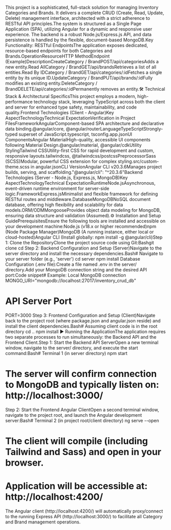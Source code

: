 This project is a sophisticated, full-stack solution for managing Inventory Categories and Brands. It delivers a complete CRUD (Create, Read, Update, Delete) management interface, architected with a strict adherence to RESTful API principles.The system is structured as a Single Page Application (SPA), utilizing Angular for a dynamic and responsive user experience. The backend is a robust Node.js/Express.js API, and data persistence is handled by the flexible, document-based MongoDB.Key Functionality: RESTful EndpointsThe application exposes dedicated, resource-based endpoints for both Categories and Brands.OperationResourceHTTP MethodEndpoint (Example)DescriptionCreateCategory / BrandPOST/api/categoriesAdds a new entity.Read AllCategory / BrandGET/api/brandsRetrieves a list of all entities.Read By IDCategory / BrandGET/api/categories/:idFetches a single entity by its unique ID.UpdateCategory / BrandPUT/api/brands/:idFully modifies an existing entity.DeleteCategory / BrandDELETE/api/categories/:idPermanently removes an entity.🛠️ Technical Stack & Architectural SpecificsThis project employs a modern, high-performance technology stack, leveraging TypeScript across both the client and server for enhanced type safety, maintainability, and code quality.Frontend Technologies (Client - Angular)Key AspectTechnologyTechnical ExpectationVerification in Project FilesFrameworkAngularComponent-based SPA architecture and declarative data binding.@angular/core, @angular/routerLanguageTypeScriptStrongly-typed superset of JavaScript.typescript, tsconfig.app.jsonUI ComponentsAngular MaterialHigh-quality, accessible UI components following Material Design.@angular/material, @angular/cdkUtility StylingTailwind CSSUtility-first CSS for rapid development and custom, responsive layouts.tailwindcss, @tailwindcss/postcssPreprocessorSass (SCSS)Modular, powerful CSS extension for complex styling.src/custom-theme.scss in angular.jsonCLI VersionAngular CLI v20.3.6Manages project builds, serving, and scaffolding."@angular/cli": "^20.3.6"Backend Technologies (Server - Node.js, Express.js, MongoDB)Key AspectTechnologyTechnical ExpectationRuntimeNode.jsAsynchronous, event-driven runtime environment for server-side logic.FrameworkExpress.jsMinimalist and flexible framework for defining RESTful routes and middleware.DatabaseMongoDBNoSQL document database, offering high flexibility and scalability for data models.ORM/ODMMongooseProvides object data modeling for MongoDB, ensuring data structure and validation (Assumed).⚙️ Installation and Setup GuidePrerequisitesEnsure the following tools are installed and accessible on your development machine:Node.js (v18.x or higher recommended)npm (Node Package Manager)MongoDB (A running instance, either local or cloud-hosted)Angular CLI (Install globally: npm install -g @angular/cli)Step 1: Clone the RepositoryClone the project source code using Git:Bashgit clone <your-repository-url>
cd <your-repository-name>
Step 2: Backend Configuration and Setup (Server)Navigate to the server directory and install the necessary dependencies.Bash# Navigate to your server folder (e.g., 'server')
cd server
npm install
Database Configuration (.env file):Create a file named .env in the server/ directory.Add your MongoDB connection string and the desired API port:Code snippet# Example: Local MongoDB connection
MONGO_URI="mongodb://localhost:27017/inventory_crud_db"

# API Server Port
PORT=3000
Step 3: Frontend Configuration and Setup (Client)Navigate back to the project root (where package.json and angular.json reside) and install the client dependencies.Bash# Assuming client code is in the root directory
cd .. 
npm install
▶️ Running the ApplicationThe application requires two separate processes to run simultaneously: the Backend API and the Frontend Client.Step 1: Start the Backend API ServerOpen a new terminal window, navigate to the server/ directory, and execute the start command:Bash# Terminal 1 (in server directory)
npm start
# The server will confirm connection to MongoDB and typically listen on: http://localhost:3000/
Step 2: Start the Frontend Angular ClientOpen a second terminal window, navigate to the project root, and launch the Angular development server:Bash# Terminal 2 (in project root/client directory)
ng serve --open
# The client will compile (including Tailwind and Sass) and open in your browser.
# Application will be accessible at: http://localhost:4200/
The Angular client (http://localhost:4200/) will automatically proxy/connect to the running Express API (http://localhost:3000/) to facilitate all Category and Brand management operations.
